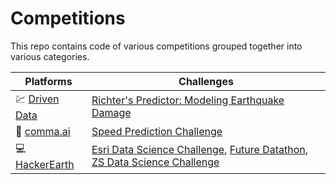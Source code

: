 # Competitions

This repo contains code of various competitions grouped together into various categories.



|Platforms|Challenges|
| ------------- | ------------- |
|:chart: [Driven Data](https://www.drivendata.org/)| [Richter's Predictor: Modeling Earthquake Damage](https://www.drivendata.org/competitions/57/nepal-earthquake/)|
|:blue_car: [comma.ai](https://github.com/commaai)| [Speed Prediction Challenge](https://github.com/commaai/speedchallenge)|
|:computer: [HackerEarth](https://www.hackerearth.com/challenges/) | [Esri Data Science Challenge](https://www.hackerearth.com/challenges/hiring/esri-data-science-challenge-2019/), [Future Datathon](https://www.hackerearth.com/challenges/competitive/future-datathon-1/), [ZS Data Science Challenge](https://www.hackerearth.com/challenges/competitive/zs-data-science-challenge-2018/)
